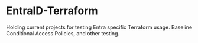# EntraID-Terraform
Holding current projects for testing Entra specific Terraform usage. Baseline Conditional Access Policies, and other testing.
